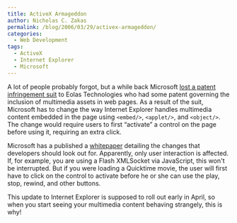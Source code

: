 ```yaml
---
title: ActiveX Armageddon
author: Nicholas C. Zakas
permalink: /blog/2006/03/29/activex-armageddon/
categories:
  - Web Development
tags:
  - ActiveX
  - Internet Explorer
  - Microsoft
---
```

A lot of people probably forgot, but a while back Microsoft <a title="Microsoft Bows to Eolas, Revamps IE's Multimedia Handling" rel="external" href="http://www.eweek.com/article2/0,1895,1895907,00.asp">lost a patent infringement suit</a> to Eolas Technologies who had some patent governing the inclusion of multimedia assets in web pages. As a result of the suit, Microsoft has to change the way Internet Explorer handles multimedia content embedded in the page using `<embed/>`, `<applet/>`, and `<object/>`. The change would require users to first &#8220;activate&#8221; a control on the page before using it, requiring an extra click.

Microsoft has a published a <a rel="external" href="http://msdn.microsoft.com/library/?url=/workshop/author/dhtml/overview/activating_activex.asp">whitepaper</a> detailing the changes that developers should look out for. Apparently, only user interaction is affected. If, for example, you are using a Flash XMLSocket via JavaScript, this won't be interrupted. But if you were loading a Quicktime movie, the user will first have to click on the control to activate before he or she can use the play, stop, rewind, and other buttons.

This update to Internet Explorer is supposed to roll out early in April, so when you start seeing your multimedia content behaving strangely, this is why!
